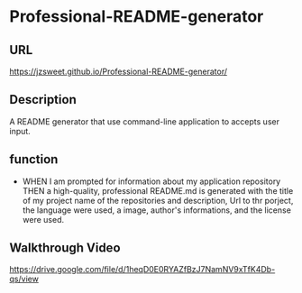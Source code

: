 # Professional-README-generator

## URL 
https://jzsweet.github.io/Professional-README-generator/

## Description
A README generator that use command-line application to accepts user input.

## function
* WHEN I am prompted for information about my application repository  
  THEN a high-quality, professional README.md is generated with the title of my project name of the repositories and description, Url to thr porject, the language were used, a image, author's informations, and the license were used.

## Walkthrough Video
https://drive.google.com/file/d/1heqD0E0RYAZfBzJ7NamNV9xTfK4Db-qs/view
